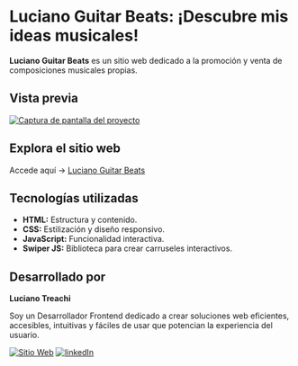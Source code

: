 # Luciano Guitar Beats: ¡Descubre mis ideas musicales!

**Luciano Guitar Beats** es un sitio web dedicado a la promoción y venta de composiciones musicales propias.

## Vista previa

[![Captura de pantalla del proyecto](https://i.postimg.cc/QCSLDF36/website.jpg)](https://postimg.cc/ctKkM46Y)

## Explora el sitio web

Accede aquí → [Luciano Guitar Beats](https://lucianoguitarbeats.netlify.app/)

## Tecnologías utilizadas

- **HTML:** Estructura y contenido.
- **CSS:** Estilización y diseño responsivo.
- **JavaScript:** Funcionalidad interactiva.
- **Swiper JS:** Biblioteca para crear carruseles interactivos.

## Desarrollado por

**Luciano Treachi**

Soy un Desarrollador Frontend dedicado a crear soluciones web eficientes, accesibles, intuitivas y fáciles de usar que potencian la experiencia del usuario.

[![Sitio Web](https://img.shields.io/badge/Sitio_Web-black?style=for-the-badge&logoColor=white)](https://lucianotreachi.website/)
[![linkedIn](https://img.shields.io/badge/LinkedIn-0077B5?style=for-the-badge&logoColor=white)](https://www.linkedin.com/in/luciano-treachi/)

